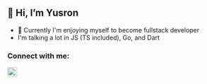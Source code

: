 ## 👋 Hi, I’m Yusron

- 👀 Currently I'm enjoying myself to become fullstack developer
- I'm talking a lot in JS (TS included), Go, and Dart

### Connect with me:

[<img align="left" alt="fhaarn | LinkedIn" width="22px" src="https://cdn.jsdelivr.net/npm/simple-icons@v3/icons/linkedin.svg" />][linkedin]

<br />

[linkedin]: https://www.linkedin.com/in/yusronhanan/
